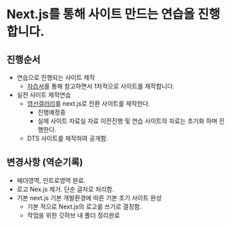 # Next.js를 통해 사이트 만드는 연습을 진행합니다.
## 진행순서
* 연습으로 진행되는 사이트 제작
  * [자습서](https://webstoryboy.co.kr/1954)를 통해 참고하면서 1차적으로 사이트를 제작합니다.
* 실전 사이트 제작연습
  * [영선갤러리](https://youngsungallery.com/)를 next.js로 전환 사이트를 제작한다.
    * 진행예정중
    * 실제 사이트 자료실 자료 이전진행 및 연습 사이트의 자료는 초기화 하며 진행한다.
  * DTS 사이트를 제작하여 공개함.

## 변경사항 (역순기록)
* 헤더영역, 인트로영역 완료.
* 로고 Nex.js 제거. 단순 글자로 처리함.
* 기본 next.js 기본 개발환경에 따른 기본 초기 사이트 완성
  * 기본 적으로 Next.js의 로고를 쓰기로 결정함.
  * 작업을 위한 깃허브 내 폴더 정리완료